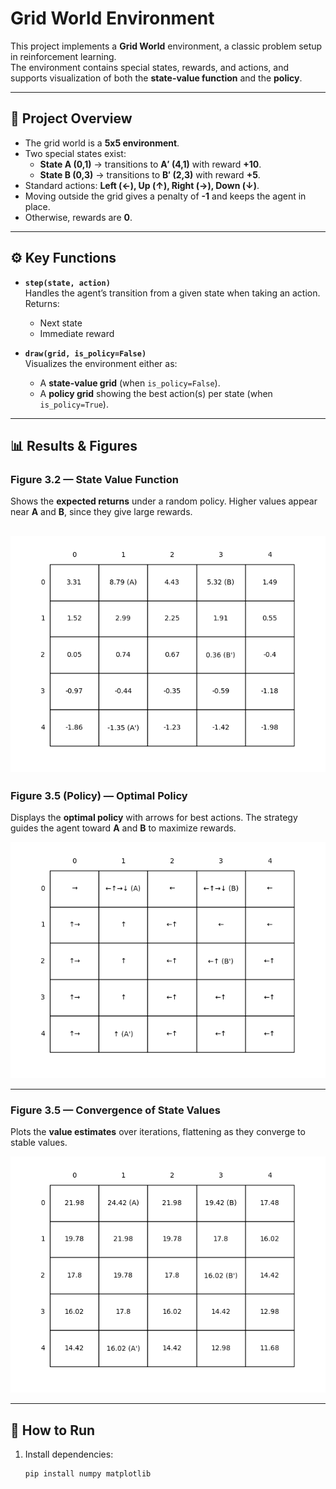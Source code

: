 # Grid World Environment

This project implements a **Grid World** environment, a classic problem setup in reinforcement learning.  
The environment contains special states, rewards, and actions, and supports visualization of both the **state-value function** and the **policy**.

---

## 📖 Project Overview

- The grid world is a **5x5 environment**.
- Two special states exist:
  - **State A (0,1)** → transitions to **A′ (4,1)** with reward **+10**.
  - **State B (0,3)** → transitions to **B′ (2,3)** with reward **+5**.
- Standard actions: **Left (←), Up (↑), Right (→), Down (↓)**.
- Moving outside the grid gives a penalty of **-1** and keeps the agent in place.
- Otherwise, rewards are **0**.

---

## ⚙️ Key Functions

- **`step(state, action)`**  
  Handles the agent’s transition from a given state when taking an action. Returns:
  - Next state
  - Immediate reward

- **`draw(grid, is_policy=False)`**  
  Visualizes the environment either as:
  - A **state-value grid** (when `is_policy=False`).
  - A **policy grid** showing the best action(s) per state (when `is_policy=True`).

---

## 📊 Results & Figures

### Figure 3.2 — State Value Function
  
Shows the **expected returns** under a random policy. Higher values appear near **A** and **B**, since they give large rewards.

![State Value Function](generated_images/figure_3_2.png)
---

### Figure 3.5 (Policy) — Optimal Policy
Displays the **optimal policy** with arrows for best actions. The strategy guides the agent toward **A** and **B** to maximize rewards.

![Optimal Policy](generated_images/figure_3_5_policy.png)  

---

### Figure 3.5 — Convergence of State Values
Plots the **value estimates** over iterations, flattening as they converge to stable values.

![Convergence of State Values](generated_images/figure_3_5.png)  

---

## 🚀 How to Run

1. Install dependencies:
   ```bash
   pip install numpy matplotlib
